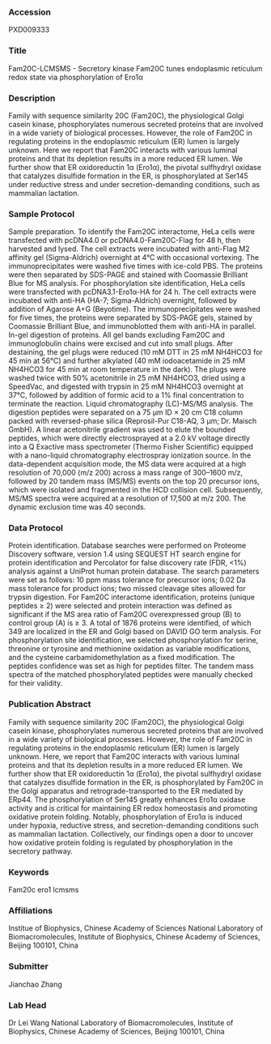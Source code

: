 ### Accession
PXD009333

### Title
Fam20C-LCMSMS -  Secretory kinase Fam20C tunes endoplasmic reticulum redox state via phosphorylation of Ero1α

### Description
Family with sequence similarity 20C (Fam20C), the physiological Golgi casein kinase, phosphorylates numerous secreted proteins that are involved in a wide variety of biological processes. However, the role of Fam20C in regulating proteins in the endoplasmic reticulum (ER) lumen is largely unknown. Here we report that Fam20C interacts with various luminal proteins and that its depletion results in a more reduced ER lumen. We further show that ER oxidoreductin 1α (Ero1α), the pivotal sulfhydryl oxidase that catalyzes disulfide formation in the ER, is phosphorylated at Ser145 under reductive stress and under secretion-demanding conditions, such as mammalian lactation.

### Sample Protocol
Sample preparation. To identify the Fam20C interactome, HeLa cells were transfected with pcDNA4.0 or pcDNA4.0-Fam20C-Flag for 48 h, then harvested and lysed. The cell extracts were incubated with anti-Flag M2 affinity gel (Sigma-Aldrich) overnight at 4°C with occasional vortexing. The immunoprecipitates were washed five times with ice-cold PBS. The proteins were then separated by SDS-PAGE and stained with Coomassie Brilliant Blue for MS analysis. For phosphorylation site identification, HeLa cells were transfected with pcDNA3.1-Ero1α-HA for 24 h. The cell extracts were incubated with anti-HA (HA-7; Sigma-Aldrich) overnight, followed by addition of Agarose A+G (Beyotime). The immunoprecipitates were washed for five times, the proteins were separated by SDS-PAGE gels, stained by Coomassie Brilliant Blue, and immunoblotted them with anti-HA in parallel.  In-gel digestion of proteins. All gel bands excluding Fam20C and immunoglobulin chains were excised and cut into small plugs. After destaining, the gel plugs were reduced (10 mM DTT in 25 mM NH4HCO3 for 45 min at 56°C) and further alkylated (40 mM iodoacetamide in 25 mM NH4HCO3 for 45 min at room temperature in the dark). The plugs were washed twice with 50% acetonitrile in 25 mM NH4HCO3, dried using a SpeedVac, and digested with trypsin in 25 mM NH4HCO3 overnight at 37°C, followed by addition of formic acid to a 1% final concentration to terminate the reaction. Liquid chromatography (LC)-MS/MS analysis. The digestion peptides were separated on a 75 μm ID × 20 cm C18 column packed with reversed-phase silica (Reprosil-Pur C18-AQ, 3 μm; Dr. Maisch GmbH). A linear acetonitrile gradient was used to elute the bounded peptides, which were directly electrosprayed at a 2.0 kV voltage directly into a Q Exactive mass spectrometer (Thermo Fisher Scientific) equipped with a nano-liquid chromatography electrospray ionization source. In the data-dependent acquisition mode, the MS data were acquired at a high resolution of 70,000 (m/z 200) across a mass range of 300–1600 m/z, followed by 20 tandem mass (MS/MS) events on the top 20 precursor ions, which were isolated and fragmented in the HCD collision cell. Subsequently, MS/MS spectra were acquired at a resolution of 17,500 at m/z 200. The dynamic exclusion time was 40 seconds.

### Data Protocol
Protein identification. Database searches were performed on Proteome Discovery software, version 1.4 using SEQUEST HT search engine for protein identification and Percolator for false discovery rate (FDR, <1%) analysis against a UniProt human protein database. The search parameters were set as follows: 10 ppm mass tolerance for precursor ions; 0.02 Da mass tolerance for product ions; two missed cleavage sites allowed for trypsin digestion. For Fam20C interactome identification, proteins (unique peptides ≥ 2) were selected and protein interaction was defined as significant if the MS area ratio of Fam20C overexpressed group (B) to control group (A) is ≥ 3. A total of 1876 proteins were identified, of which 349 are localized in the ER and Golgi based on DAVID GO term analysis. For phosphorylation site identification, we selected phosphorylation for serine, threonine or tyrosine and methionine oxidation as variable modifications, and the cysteine carbamidomethylation as a fixed modification. The peptides confidence was set as high for peptides filter. The tandem mass spectra of the matched phosphorylated peptides were manually checked for their validity.

### Publication Abstract
Family with sequence similarity 20C (Fam20C), the physiological Golgi casein kinase, phosphorylates numerous secreted proteins that are involved in a wide variety of biological processes. However, the role of Fam20C in regulating proteins in the endoplasmic reticulum (ER) lumen is largely unknown. Here, we report that Fam20C interacts with various luminal proteins and that its depletion results in a more reduced ER lumen. We further show that ER oxidoreductin 1&#x3b1; (Ero1&#x3b1;), the pivotal sulfhydryl oxidase that catalyzes disulfide formation in the ER, is phosphorylated by Fam20C in the Golgi apparatus and retrograde-transported to the ER mediated by ERp44. The phosphorylation of Ser145 greatly enhances Ero1&#x3b1; oxidase activity and is critical for maintaining ER redox homeostasis and promoting oxidative protein folding. Notably, phosphorylation of Ero1&#x3b1; is induced under hypoxia, reductive stress, and secretion-demanding conditions such as mammalian lactation. Collectively, our findings open a door to uncover how oxidative protein folding is regulated by phosphorylation in the secretory pathway.

### Keywords
Fam20c ero1 lcmsms

### Affiliations
Institue of Biophysics, Chinese Academy of Sciences
National Laboratory of Biomacromolecules, Institute of Biophysics, Chinese Academy of Sciences, Beijing 100101, China

### Submitter
Jianchao Zhang

### Lab Head
Dr Lei Wang
National Laboratory of Biomacromolecules, Institute of Biophysics, Chinese Academy of Sciences, Beijing 100101, China


